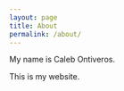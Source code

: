```yaml
---
layout: page
title: About
permalink: /about/
---
```


My name is Caleb Ontiveros.

This is my website.
